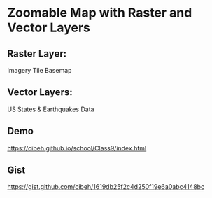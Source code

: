 # Zoomable Map with Raster and Vector Layers
## Raster Layer: 
Imagery Tile Basemap
## Vector Layers: 
US States & Earthquakes Data
## Demo
https://cibeh.github.io/school/Class9/index.html
## Gist
https://gist.github.com/cibeh/1619db25f2c4d250f19e6a0abc4148bc
